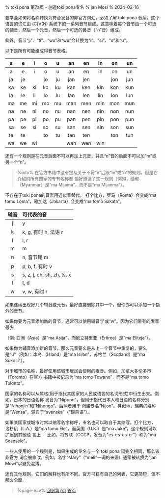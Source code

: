 % toki pona 第7a页 - 创造toki pona专名
% jan Mosi
% 2024-02-16

要学会如何将名称转换为符合发音的非官方词汇，必须了解 toki pona 音系。这个语言的词汇由 \(C\)V\(N\) 系统下的一系列音节组成。这意味着每个音节由一个可选的辅音，然后一个元音，然后一个可选的鼻音（“n”音）组成。

此外，音节“ji”、“ti”、“wo”和“wu”会转换为“i”、“si”、“o”和“u”。

以下是所有可能组成得音节表格。

|   a   |   e   |   i   |   o   |   u   |  an   |  en   |  in   |  on   |  un   |
| :---: | :---: | :---: | :---: | :---: | :---: | :---: | :---: | :---: | :---: |
|   a   |   e   |   i   |   o   |   u   |  an   |  en   |  in   |  on   |  un   |
|  ja   |  je   |       |  jo   |  ju   |  jan  |  jen  |       |  jon  |  jun  |
|  ka   |  ke   |  ki   |  ko   |  ku   |  kan  |  ken  |  kin  |  kon  |  kun  |
|  la   |  le   |  li   |  lo   |  lu   |  lan  |  len  |  lin  |  lon  |  lun  |
|  ma   |  me   |  mi   |  mo   |  mu   |  man  |  men  |  min  |  mon  |  mun  |
|  na   |  ne   |  ni   |  no   |  nu   |  nan  |  nen  |  nin  |  non  |  nun  |
|  pa   |  pe   |  pi   |  po   |  pu   |  pan  |  pen  |  pin  |  pon  |  pun  |
|  sa   |  se   |  si   |  so   |  su   |  san  |  sen  |  sin  |  son  |  sun  |
|  ta   |  te   |       |  to   |  tu   |  tan  |  ten  |       |  ton  |  tun  |
|  wa   |  we   |  wi   |       |       |  wan  |  wen  |  win  |       |       |

还有一个规则是在元音后面不可以再加上元音，并且“n”音的后面不可以加“m”或另一个“n”。

> %info%
> 在官方书籍中没有提及关于不将“n”后跟“m”或“n”的规则，但是它介绍的所有国家的专有名称都
> 恰好遵循了这一规则（例如，缅甸（Myanmar）是“ma Mijama”，而不是“ma Mijanma”）。

不存在于toki pona的音素用近似音替代。
打个比方，罗马（Roma）会变成“ma tomo Loma”，雅加达（Jakarta）会变成“ma tomo Sakata”。

| 辅音  | 可代表的音                 |
| :---: | :------------------------- |
|   j   | y                          |
|   k   | k, g, 有时 h, 法语 r       |
|   l   | l, r                       |
|   m   | m                          |
|   n   | n, 音节尾 m                |
|   p   | p, b, f, 有时 v            |
|   s   | s, z, j, ch, sh, zh, ts, x |
|   t   | t, d                       |
|   w   | v, w, 有时 r               |

如果连续出现好几个辅音或元音，最好直接删除其中一个，但你亦可以添加一个额
外的音节。

如果你要为元音添加新的音节，通常可以使用辅音“j”或“w”。因为它们带有的发音最少

（例: 亚洲（Asia）是“ma Asija”，而厄立特里亚（Eritrea）是“ma Eliteja”）。

如果你为辅音添加新的音节，那么元音要么是从上一个音节中重复的，要么是“u”（例如：冰岛
（Ísland）是“ma Isilan”，苏格兰（Scotland）是“ma Sukosi”）。

对于城市的名称，最好使用该城市居民会使用的发音。例如，加拿大多伦多市（Toronto）在官方
书籍中被记录为“ma tomo Towano”，而不是“ma tomo Tolonto”。


国家的名称可以从属格(用于指代其国家的人民或语言的名词形式)中衍生出来。例如，日本的日语名称
发音为“Nippon”，但用于指代日本人和日语的名称分别是“Nihonjin”和“Nihongo”。后两者用于
创建专名“Nijon”。类似地，瑞典的名称是“Wensa”，源自于“svenska”（“瑞典语”）。

如果某国家或城市时常以缩写名字称呼，专名也可以取自于其缩写。打个比方，
洛杉矶（L.A.）是“ma tomo Ele”，而英国（U.K.）是“ma Juke”。这个规则可以扩展到其他语
言上 -- 比如，将苏联（СССР，发音为"es-es-es-er"）称为"ma Sesesele"。

一些人使用的一个规则是，如果生成的专名与一个 toki pona 词完全相同，那么该非官方
词会被修改。例如，名字“Mary”（“meli”一词的来源）通常被转换为“jan Mewi”以避免混淆。

还有其他规则，它们的解释也有所不同。官方书籍有自己的列表，它更简短，但不那么全面。

> %page-nav%
> [回到第7页](zh/7)
> [首页](zh)

